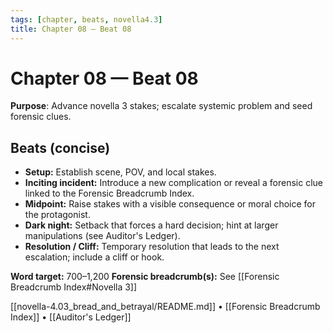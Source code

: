 ```yaml
---
tags: [chapter, beats, novella4.3]
title: Chapter 08 — Beat 08
---
```


# Chapter 08 — Beat 08

**Purpose**: Advance novella 3 stakes; escalate systemic problem and seed forensic clues.

## Beats (concise)
- **Setup:** Establish scene, POV, and local stakes.
- **Inciting incident:** Introduce a new complication or reveal a forensic clue linked to the Forensic Breadcrumb Index.
- **Midpoint:** Raise stakes with a visible consequence or moral choice for the protagonist.
- **Dark night:** Setback that forces a hard decision; hint at larger manipulations (see Auditor's Ledger).
- **Resolution / Cliff:** Temporary resolution that leads to the next escalation; include a cliff or hook.

**Word target:** 700–1,200
**Forensic breadcrumb(s):** See [[Forensic Breadcrumb Index#Novella 3]]

[[novella-4.03_bread_and_betrayal/README.md]] • [[Forensic Breadcrumb Index]] • [[Auditor's Ledger]]
